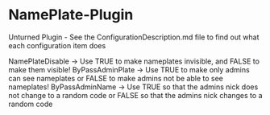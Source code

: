 # NamePlate-Plugin
Unturned Plugin - See the ConfigurationDescription.md file to find out what each configuration item does

NamePlateDisable -> Use TRUE to make nameplates invisible, and FALSE to make them visible!
ByPassAdminPlate -> Use TRUE to make only admins can see nameplates or FALSE to make admins not be able to see nameplates!
ByPassAdminName -> Use TRUE so that the admins nick does not change to a random code or FALSE so that the admins nick changes to a random code
